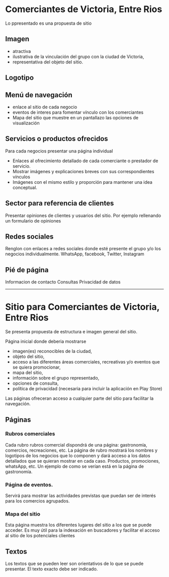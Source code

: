 # Comerciantes de Victoria, Entre Rios

Lo ppresentado es una propuesta de sitio 

## Imagen 
* atractiva
* ilustrativa de la vinculación del grupo con la ciudad de Victoria,
* representativa del objeto del sitio.

## Logotipo

## Menú de navegación
* enlace al sitio de cada negocio
* eventos de interes para fomentar vínculo con los comerciantes
* Mapa del sitio que muestre en un pantallazo las opciones de visualización

## Servicios o productos ofrecidos
Para cada negocios presentar una página individual
* Enlaces al ofrecimiento detallado de cada comerciante o prestador de servicio.
* Mostrar imágenes y explicaciones breves con sus correspondientes vínculos
* Imágenes con el mismo estilo y proporción para mantener una idea conceptual.

## Sector para referencia de clientes
Presentar opiniones de clientes y usuarios del sitio. Por ejemplo rellenando un formulario de opiniones

## Redes sociales
Renglon con enlaces a redes sociales donde esté presente el grupo y/o los negocios individualmente.
WhatsApp, facebook, Twitter, Instagram

## Pié de página

Informacion de contacto
Consultas
Privacidad de datos

---------------

# Sitio para Comerciantes de Victoria, Entre Rios

Se presenta propuesta de estructura e imagen general del sitio.

Página inicial donde deberia mostrarse 
- imagen(es) reconocibles de la ciudad,
- objeto del sitio,
- acceso a las diferentes áreas comerciales, recreativas y/o eventos que se quiera promocionar,
- mapa del sitio,
- información sobre el grupo representado,
- opciones de consulta,
- política de privacidad (necesaria para incluir la aplicación en Play Store)

Las páginas ofreceran acceso a cualquier parte del sitio para facilitar la navegación.

## Páginas

### Rubros comerciales
Cada rubro rubros comercial dispondrá de una página: gastronomía, comercios, recreaciones, etc.
La página de rubro mostrará los nombres y logotipos de los negocios que lo componen y dará acceso a los datos detallados que se quieran mostrar en cada caso. Productos, promociones, whatsApp, etc.
Un ejemplo de como se verían está en la página de gastronomía.

### Página de eventos. 
Servirá para mostrar las actividades previstas que puedan ser de interés para los comercios agrupados.

### Mapa del sitio
Esta página muestra los diferentes lugares del sitio a los que se puede acceder. Es muy útil para la indexación en buscadores y facilitar el acceso al sitio de los potenciales clientes


## Textos

Los textos que se pueden leer son orientativos de lo que se puede presentar.
El texto exacto debe ser indicado.


